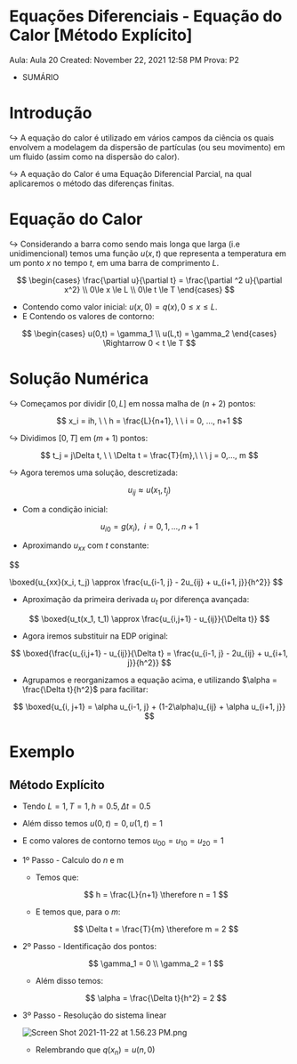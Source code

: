 # Equações Diferenciais - Equação do Calor [Método Explícito]

Aula: Aula 20
Created: November 22, 2021 12:58 PM
Prova: P2

- SUMÁRIO
    
    

# Introdução

$\hookrightarrow$ A equação do calor é utilizado em vários campos da ciência os quais envolvem a modelagem da dispersão de partículas (ou seu movimento) em um fluido (assim como na dispersão do calor).

$\hookrightarrow$ A equação do Calor é uma Equação Diferencial Parcial, na qual aplicaremos o método das diferenças finitas.

# Equação do Calor

$\hookrightarrow$ Considerando a barra como sendo mais longa que larga (i.e unidimencional) temos uma função $u(x,t)$ que representa a temperatura em um ponto $x$ no tempo $t$, em uma barra de comprimento $L$.

$$
\begin{cases}
\frac{\partial u}{\partial t} = \frac{\partial ^2 u}{\partial x^2} \\ 
0\le x \le L \\ 
0\le t \le T
\end{cases}
$$

- Contendo como valor inicial: $u(x, 0) = q(x), 0\le x\le L$.
- E Contendo os valores de contorno:

$$
\begin{cases}
u(0,t) = \gamma_1 \\
u(L,t) = \gamma_2
\end{cases} \Rightarrow 0 < t \le T
$$

# Solução Numérica

$\hookrightarrow$ Começamos por dividir $[0, L]$ em nossa malha de $(n+2)$ pontos:

$$
x_i = ih,  \ \ h = \frac{L}{n+1},  \ \ i = 0, ..., n+1
$$

$\hookrightarrow$ Dividimos $[0, T]$ em $(m+1)$ pontos:

$$
t_j = j\Delta t,  \ \ \Delta t = \frac{T}{m},\ \ \ j = 0,..., m
$$

$\hookrightarrow$ Agora teremos uma solução, descretizada:

$$
u_{ij} \approx u(x_1, t_j)
$$

- Com a condição inicial:

$$
u_{i0} = g(x_i),  \ \ i=0,1,...,n+1
$$

- Aproximando $u_{xx}$ com $t$ constante:

$$

\boxed{u_{xx}(x_i, t_j) \approx \frac{u_{i-1, j} - 2u_{ij} + u_{i+1, j}}{h^2}}
$$

- Aproximação da primeira derivada $u_t$ por diferença avançada:

$$
\boxed{u_t(x_1, t_1) \approx \frac{u_{i,j+1} - u_{ij}}{\Delta t}}
$$

- Agora iremos substituir na EDP original:

$$
\boxed{\frac{u_{i,j+1} - u_{ij}}{\Delta t} = \frac{u_{i-1, j} - 2u_{ij} + u_{i+1, j}}{h^2}}
$$

- Agrupamos e reorganizamos a equação acima, e utilizando $\alpha =  \frac{\Delta t}{h^2}$ para facilitar:

$$
\boxed{u_{i, j+1} = \alpha u_{i-1, j} + (1-2\alpha)u_{ij} + \alpha u_{i+1, j}}
$$

# Exemplo

## Método Explícito

- Tendo $L = 1, T=1, h=0.5, \Delta t = 0.5$
- Além disso temos $u(0,t) = 0, u(1,t) = 1$
- E como valores de contorno temos $u_{00} = u_{10} = u_{20} = 1$

- 1º Passo - Calculo do $n$ e m
    - Temos que:
    
    $$
    h = \frac{L}{n+1} \therefore n = 1
    $$
    
    - E temos que, para o $m:$
    
    $$
    \Delta t = \frac{T}{m} \therefore m = 2
    $$
    
- 2º Passo - Identificação dos pontos:
    
    $$
    \gamma_1 = 0 \\
    \gamma_2 = 1
    $$
    
    - Além disso temos:
    
    $$
    \alpha = \frac{\Delta t}{h^2} = 2
    $$
    
- 3º Passo - Resolução do sistema linear
    
    ![Screen Shot 2021-11-22 at 1.56.23 PM.png](Equac%CC%A7o%CC%83es%20Diferenciais%20-%20Equac%CC%A7a%CC%83o%20do%20Calor%20%5BMe%CC%81t%208df5acdb84f7496e84652e7f36b5f199/Screen_Shot_2021-11-22_at_1.56.23_PM.png)
    
    - Relembrando que $q(x_n) = u(n, 0)$